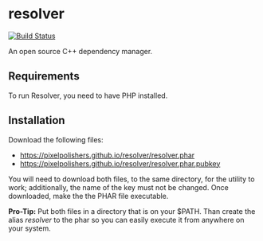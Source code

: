 # resolver

[![Build Status](https://travis-ci.org/pixelpolishers/resolver.svg?branch=master)](https://travis-ci.org/pixelpolishers/resolver)

An open source C++ dependency manager.

## Requirements

To run Resolver, you need to have PHP installed.

## Installation

Download the following files:

- https://pixelpolishers.github.io/resolver/resolver.phar
- https://pixelpolishers.github.io/resolver/resolver.phar.pubkey

You will need to download both files, to the same directory, for the utility to work; additionally, the name of the 
key must not be changed. Once downloaded, make the the PHAR file executable.

**Pro-Tip:** Put both files in a directory that is on your $PATH. Than create the alias *resolver* to the phar so you 
can easily execute it from anywhere on your system.
